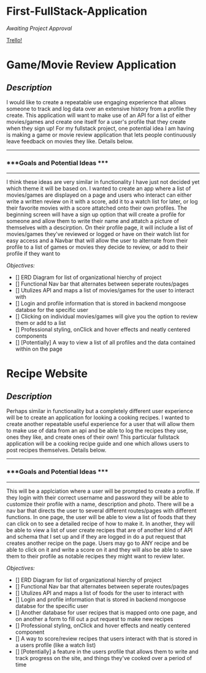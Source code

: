 # First-FullStack-Application


*Awaiting Project Approval*

[Trello!](https://trello.com/invite/b/iVd385du/36c657cd0a2d9f3e7cfa63008ca5bc56/first-fullstack-application)

# Game/Movie Review Application
## ***Description***
I would like to create a repeatable use engaging experience that allows someone to track and log data over an extensive history from a profile they create. This application will want to make use of an API for a list of either movies/games and create one itself for a user's profile that they create when they sign up! For my fullstack project, one potential idea I am having is making a game or movie review application that lets people continuously leave feedback on movies they like. Details below. 

***
### ***Goals and Potential Ideas ***

***
I think these ideas are very similar in functionality I have just not decided yet which theme it will be based on. I wanted to create an app where a list of movies/games are displayed on a page and users who interact can either write a written review on it with a score, add it to a watch list for later, or log their favorite movies with a score attatched onto their own profiles. The beginning screen will have a sign up option that will create a profile for someone and allow them to write their name and attatch a picture of themselves with a descirption. On their profile page, it will include a list of movies/games they've reviewed or logged or have on their watch list for easy access and a Navbar that will allow the user to alternate from their profile to a list of games or movies they decide to review, or add to their profile if they want to

*Objectives:*

- [] ERD Diagram for list of organizational hierchy of project
- [] Functional Nav bar that alternates between seperate routes/pages
- [] Utulizes API and maps a list of movies/games for the user to interact with 
- [] Login and profile information that is stored in backend mongoose databse for the specific user
- [] Clicking on individual movies/games will give you the option to review them or add to a list
- [] Professional styling, onClick and hover effects and neatly centered components
- [] [Potentially] A way to view a list of all profiles and the data contained within on the page

# Recipe Website 
## ***Description***
Perhaps similar in functionality but a completely different user experience will be to create an application for looking a cooking recipes. I wanted to create another repeatable useful experience for a user that will allow them to make use of data from an api and be able to log the recipes they use, ones they like, and create ones of their own! This particular fullstack application will be a cooking recipe guide and one which allows users to post recipes themselves. Details below. 

***
### ***Goals and Potential Ideas ***

***
This will be a applciation where a user will be prompted to create a profile. If they login with their correct username and password they will be able to customize their profile with a name, description and photo. There will be a nav bar that directs the user to several different routes/pages with different functions. In one page, the user will be able to view a list of foods that they can click on to see a detailed recipe of how to make it. In another, they will be able to view a list of user create recipes that are of another kind of API and schema that I set up and if they are logged in do a put request that creates another recipe on the page. Users may go to ANY recipe and be able to click on it and write a score on it and they will also be able to save them to their profile as notable recipes they might want to review later. 

*Objectives:*

- [] ERD Diagram for list of organizational hierchy of project
- [] Functional Nav bar that alternates between seperate routes/pages
- [] Utulizes API and maps a list of foods for the user to interact with 
- [] Login and profile information that is stored in backend mongoose databse for the specific user
- [] Another database for user recipes that is mapped onto one page, and on another a form to fill out a put request to make new recipes
- [] Professional styling, onClick and hover effects and neatly centered component
- [] A way to score/review recipes that users interact with that is stored in a users profile (like a watch list)
- [] [Potentially] a feature in the users profile that allows them to write and track progress on the site, and things they've cooked over a period of time
